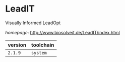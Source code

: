 # LeadIT

Visually Informed LeadOpt

*homepage*: <http://www.biosolveit.de/LeadIT/index.html>

version | toolchain
--------|----------
``2.1.9`` | ``system``
